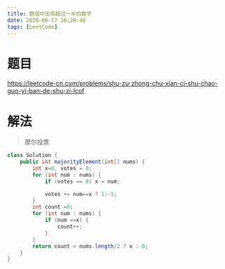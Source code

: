 ```yaml
---
title: 数组中出现超过一半的数字
date: 2020-06-17 16:28:46
tags: [LeetCode]
---
```


# 题目

https://leetcode-cn.com/problems/shu-zu-zhong-chu-xian-ci-shu-chao-guo-yi-ban-de-shu-zi-lcof

<!--more-->



# 解法

> 摩尔投票

```java
class Solution {
    public int majorityElement(int[] nums) {
        int x=0, votes = 0;
        for (int num : nums) {
            if (votes == 0) x = num;

            votes += num==x ? 1:-1;
        }
        int count =0;
        for (int num : nums) {
            if (num ==x) {
                count++;
            }
        }
        return count > nums.length/2 ? x : 0;
    }
}
```

